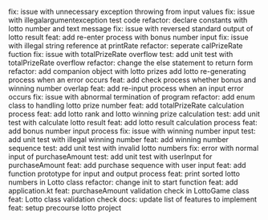  fix: issue with unnecessary exception throwing from input values
 fix: issue with illegalargumentexception test code
 refactor: declare constants with lotto number and text message
 fix: issue with reversed standard output of lotto result
 feat: add re-enter process with bonus number input
 fix: issue with illegal string reference at printRate
 refactor: seperate calPrizeRate fuction
 fix: issue with totalPrizeRate overflow test: add unit test with totalPrizeRate overflow
 refactor: change the else statement to return form
 refactor: add companion object with lotto prizes
 add lotto re-generating process when an error occurs
 feat: add check process whether bonus and winning number overlap
 feat: add re-input process when an input error occurs
 fix: issue with abnormal termination of program
 refactor: add enum class to handling lotto prize number
 feat: add totalPrizeRate calculation process
 feat: add lotto rank and lotto winning prize calculation
 test: add unit test with calculate lotto result
 feat: add lotto result calculation process
 feat: add bonus number input process
 fix: issue with winning number input
 test: add unit test with illegal winning number
 feat: add winning number sequence
 test: add unit test with invalid lotto numbers
 fix: error with normal input of purchaseAmount
 test: add unit test with userInput for purchaseAmount
 feat: add purchase sequence with user input
 feat: add function prototype for input and output process
 feat: print sorted lotto numbers in Lotto class
 refactor: change init to start function
 feat: add application.kt
 feat: purchaseAmount validation check in LottoGame class
 feat: Lotto class validation check
 docs: update list of features to implement
 feat: setup precourse lotto project
